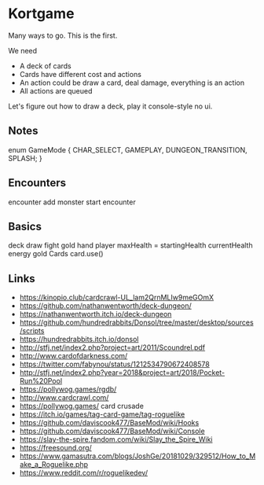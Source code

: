# Kortgame

Many ways to go. This is the first.

We need

- A deck of cards
- Cards have different cost and actions
- An action could be draw a card, deal damage, everything is an action
- All actions are queued

Let's figure out how to draw a deck, play it console-style no ui.

## Notes

enum GameMode {
 	CHAR_SELECT, GAMEPLAY, DUNGEON_TRANSITION, SPLASH;
}

## Encounters

encounter
add monster
start encounter

## Basics

deck
draw
fight
gold
hand
player
maxHealth = startingHealth
currentHealth
energy
gold
Cards
card.use()

## Links

- https://kinopio.club/cardcrawl-UL_lam2QrnMLIw9meGOmX
- https://github.com/nathanwentworth/deck-dungeon/
- https://nathanwentworth.itch.io/deck-dungeon
- https://github.com/hundredrabbits/Donsol/tree/master/desktop/sources/scripts
- https://hundredrabbits.itch.io/donsol
- http://stfj.net/index2.php?project=art/2011/Scoundrel.pdf
- http://www.cardofdarkness.com/
- https://twitter.com/fabynou/status/1212534790672408578
- http://stfj.net/index2.php?year=2018&project=art/2018/Pocket-Run%20Pool
- https://pollywog.games/rgdb/
- http://www.cardcrawl.com/
- https://pollywog.games/ card crusade
- https://itch.io/games/tag-card-game/tag-roguelike
- https://github.com/daviscook477/BaseMod/wiki/Hooks
- https://github.com/daviscook477/BaseMod/wiki/Console
- https://slay-the-spire.fandom.com/wiki/Slay_the_Spire_Wiki
- https://freesound.org/
- https://www.gamasutra.com/blogs/JoshGe/20181029/329512/How_to_Make_a_Roguelike.php
- https://www.reddit.com/r/roguelikedev/
